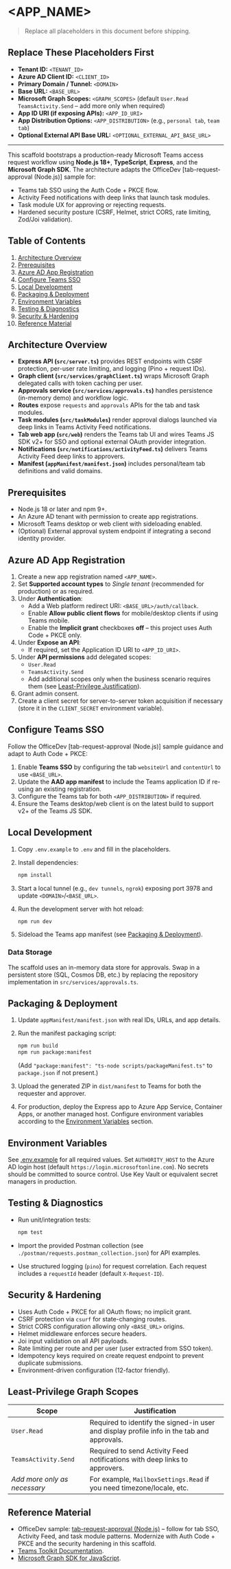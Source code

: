 # <APP_NAME>

> Replace all placeholders in this document before shipping.

## Replace These Placeholders First

- **Tenant ID:** `<TENANT_ID>`
- **Azure AD Client ID:** `<CLIENT_ID>`
- **Primary Domain / Tunnel:** `<DOMAIN>`
- **Base URL:** `<BASE_URL>`
- **Microsoft Graph Scopes:** `<GRAPH_SCOPES>` (default `User.Read TeamsActivity.Send` – add more only when required)
- **App ID URI (if exposing APIs):** `<APP_ID_URI>`
- **App Distribution Options:** `<APP_DISTRIBUTION>` (e.g., `personal tab`, `team tab`)
- **Optional External API Base URL:** `<OPTIONAL_EXTERNAL_API_BASE_URL>`

---

This scaffold bootstraps a production-ready Microsoft Teams access request workflow using **Node.js 18+**, **TypeScript**, **Express**, and the **Microsoft Graph SDK**. The architecture adapts the OfficeDev [tab-request-approval (Node.js)] sample for:

- Teams tab SSO using the Auth Code + PKCE flow.
- Activity Feed notifications with deep links that launch task modules.
- Task module UX for approving or rejecting requests.
- Hardened security posture (CSRF, Helmet, strict CORS, rate limiting, Zod/Joi validation).

## Table of Contents

1. [Architecture Overview](#architecture-overview)
2. [Prerequisites](#prerequisites)
3. [Azure AD App Registration](#azure-ad-app-registration)
4. [Configure Teams SSO](#configure-teams-sso)
5. [Local Development](#local-development)
6. [Packaging & Deployment](#packaging--deployment)
7. [Environment Variables](#environment-variables)
8. [Testing & Diagnostics](#testing--diagnostics)
9. [Security & Hardening](#security--hardening)
10. [Reference Material](#reference-material)

## Architecture Overview

- **Express API (`src/server.ts`)** provides REST endpoints with CSRF protection, per-user rate limiting, and logging (Pino + request IDs).
- **Graph client (`src/services/graphClient.ts`)** wraps Microsoft Graph delegated calls with token caching per user.
- **Approvals service (`src/services/approvals.ts`)** handles persistence (in-memory demo) and workflow logic.
- **Routes** expose `requests` and `approvals` APIs for the tab and task modules.
- **Task modules (`src/taskModules`)** render approval dialogs launched via deep links in Teams Activity Feed notifications.
- **Tab web app (`src/web`)** renders the Teams tab UI and wires Teams JS SDK v2+ for SSO and optional external OAuth provider integration.
- **Notifications (`src/notifications/activityFeed.ts`)** delivers Teams Activity Feed deep links to approvers.
- **Manifest (`appManifest/manifest.json`)** includes personal/team tab definitions and valid domains.

## Prerequisites

- Node.js 18 or later and npm 9+.
- An Azure AD tenant with permission to create app registrations.
- Microsoft Teams desktop or web client with sideloading enabled.
- (Optional) External approval system endpoint if integrating a second identity provider.

## Azure AD App Registration

1. Create a new app registration named `<APP_NAME>`.
2. Set **Supported account types** to *Single tenant* (recommended for production) or as required.
3. Under **Authentication**:
   - Add a Web platform redirect URI: `<BASE_URL>/auth/callback`.
   - Enable **Allow public client flows** for mobile/desktop clients if using Teams mobile.
   - Enable the **Implicit grant** checkboxes **off** – this project uses Auth Code + PKCE only.
4. Under **Expose an API**:
   - If required, set the Application ID URI to `<APP_ID_URI>`.
5. Under **API permissions** add delegated scopes:
   - `User.Read`
   - `TeamsActivity.Send`
   - Add additional scopes only when the business scenario requires them (see [Least-Privilege Justification](#least-privilege-graph-scopes)).
6. Grant admin consent.
7. Create a client secret for server-to-server token acquisition if necessary (store it in the `CLIENT_SECRET` environment variable).

## Configure Teams SSO

Follow the OfficeDev [tab-request-approval (Node.js)] sample guidance and adapt to Auth Code + PKCE:

1. Enable **Teams SSO** by configuring the tab `websiteUrl` and `contentUrl` to use `<BASE_URL>`.
2. Update the **AAD app manifest** to include the Teams application ID if re-using an existing registration.
3. Configure the Teams tab for both `<APP_DISTRIBUTION>` if required.
4. Ensure the Teams desktop/web client is on the latest build to support v2+ of the Teams JS SDK.

## Local Development

1. Copy `.env.example` to `.env` and fill in the placeholders.
2. Install dependencies:

   ```bash
   npm install
   ```

3. Start a local tunnel (e.g., `dev tunnels`, `ngrok`) exposing port 3978 and update `<DOMAIN>`/`<BASE_URL>`.
4. Run the development server with hot reload:

   ```bash
   npm run dev
   ```

5. Sideload the Teams app manifest (see [Packaging & Deployment](#packaging--deployment)).

### Data Storage

The scaffold uses an in-memory data store for approvals. Swap in a persistent store (SQL, Cosmos DB, etc.) by replacing the repository implementation in `src/services/approvals.ts`.

## Packaging & Deployment

1. Update `appManifest/manifest.json` with real IDs, URLs, and app details.
2. Run the manifest packaging script:

   ```bash
   npm run build
   npm run package:manifest
   ```

   (Add `"package:manifest": "ts-node scripts/packageManifest.ts"` to `package.json` if not present.)

3. Upload the generated ZIP in `dist/manifest` to Teams for both the requester and approver.
4. For production, deploy the Express app to Azure App Service, Container Apps, or another managed host. Configure environment variables according to the [Environment Variables](#environment-variables) section.

## Environment Variables

See [.env.example](./.env.example) for all required values. Set `AUTHORITY_HOST` to the Azure AD login host (default `https://login.microsoftonline.com`). No secrets should be committed to source control. Use Key Vault or equivalent secret managers in production.

## Testing & Diagnostics

- Run unit/integration tests:

  ```bash
  npm test
  ```

- Import the provided Postman collection (see `./postman/requests.postman_collection.json`) for API examples.
- Use structured logging (`pino`) for request correlation. Each request includes a `requestId` header (default `X-Request-ID`).

## Security & Hardening

- Uses Auth Code + PKCE for all OAuth flows; no implicit grant.
- CSRF protection via `csurf` for state-changing routes.
- Strict CORS configuration allowing only `<BASE_URL>` origins.
- Helmet middleware enforces secure headers.
- Joi input validation on all API payloads.
- Rate limiting per route and per user (user extracted from SSO token).
- Idempotency keys required on create request endpoint to prevent duplicate submissions.
- Environment-driven configuration (12-factor friendly).

## Least-Privilege Graph Scopes

| Scope | Justification |
|-------|---------------|
| `User.Read` | Required to identify the signed-in user and display profile info in the tab and approvals. |
| `TeamsActivity.Send` | Required to send Activity Feed notifications with deep links to approvers. |
| _Add more only as necessary_ | For example, `MailboxSettings.Read` if you need timezone/locale, etc. |

## Reference Material

- OfficeDev sample: [tab-request-approval (Node.js)](https://github.com/OfficeDev/Microsoft-Teams-Samples/tree/main/samples/tab-request-approval/nodejs) – follow for tab SSO, Activity Feed, and task module patterns. Modernize with Auth Code + PKCE and the security hardening in this scaffold.
- [Teams Toolkit Documentation](https://learn.microsoft.com/microsoftteams/platform/toolkit/).
- [Microsoft Graph SDK for JavaScript](https://learn.microsoft.com/graph/sdks/sdks-overview).

